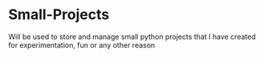 # Small-Projects
Will be used to store and manage small python projects that I have created for experimentation, fun or any other reason
